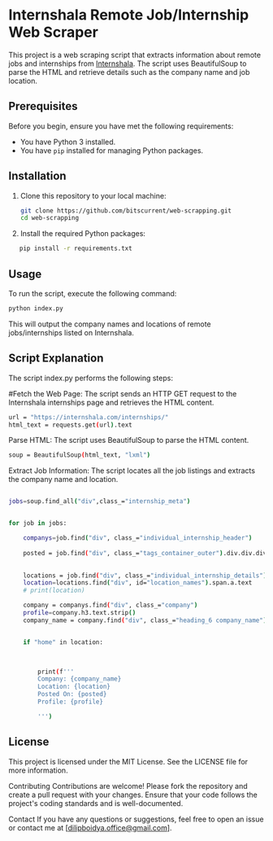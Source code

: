 # Internshala Remote Job/Internship Web Scraper

This project is a web scraping script that extracts information about remote jobs and internships from [Internshala](https://internshala.com/internships/). The script uses BeautifulSoup to parse the HTML and retrieve details such as the company name and job location.

## Prerequisites

Before you begin, ensure you have met the following requirements:
- You have Python 3 installed.
- You have `pip` installed for managing Python packages.

## Installation

1. Clone this repository to your local machine:
   ```bash
   git clone https://github.com/bitscurrent/web-scrapping.git
   cd web-scrapping

2. Install the required Python packages:

```bash
   pip install -r requirements.txt
```

## Usage
To run the script, execute the following command:

```bash
python index.py
```
This will output the company names and locations of remote jobs/internships listed on Internshala.


## Script Explanation
The script index.py performs the following steps:

#Fetch the Web Page:
The script sends an HTTP GET request to the Internshala internships page and retrieves the HTML content.

```bash
url = "https://internshala.com/internships/"
html_text = requests.get(url).text

```
Parse HTML:
The script uses BeautifulSoup to parse the HTML content.

```bash
soup = BeautifulSoup(html_text, "lxml")
```
Extract Job Information:
The script locates all the job listings and extracts the company name and location.


```bash

jobs=soup.find_all("div",class_="internship_meta")


for job in jobs:

    companys=job.find("div", class_="individual_internship_header")
    
    posted = job.find("div", class_="tags_container_outer").div.div.div.div.text
  

    locations = job.find("div", class_="individual_internship_details")
    location=locations.find("div", id="location_names").span.a.text
    # print(location)

    company = companys.find("div", class_="company")
    profile=company.h3.text.strip()
    company_name = company.find("div", class_="heading_6 company_name").text.strip()


    if "home" in location:

    

        print(f'''
        Company: {company_name}
        Location: {location}
        Posted On: {posted}
        Profile: {profile}

        ''')

```
## License
This project is licensed under the MIT License. See the LICENSE file for more information.

Contributing
Contributions are welcome! Please fork the repository and create a pull request with your changes. Ensure that your code follows the project's coding standards and is well-documented.

Contact
If you have any questions or suggestions, feel free to open an issue or contact me at [dilipboidya.office@gmail.com].
